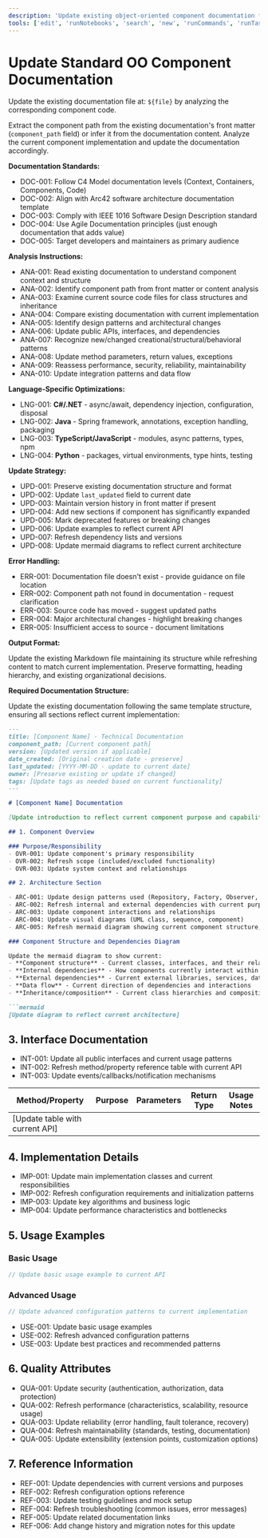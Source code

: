 ```yaml
---
description: 'Update existing object-oriented component documentation following industry best practices and architectural documentation standards.'
tools: ['edit', 'runNotebooks', 'search', 'new', 'runCommands', 'runTasks', 'Azure MCP/search', 'runSubagent', 'usages', 'vscodeAPI', 'problems', 'changes', 'testFailure', 'openSimpleBrowser', 'fetch', 'githubRepo', 'extensions', 'todos']
---
```

# Update Standard OO Component Documentation

Update the existing documentation file at: `${file}` by analyzing the corresponding component code.

Extract the component path from the existing documentation's front matter (`component_path` field) or infer it from the documentation content. Analyze the current component implementation and update the documentation accordingly.

**Documentation Standards:**

- DOC-001: Follow C4 Model documentation levels (Context, Containers, Components, Code)
- DOC-002: Align with Arc42 software architecture documentation template
- DOC-003: Comply with IEEE 1016 Software Design Description standard
- DOC-004: Use Agile Documentation principles (just enough documentation that adds value)
- DOC-005: Target developers and maintainers as primary audience

**Analysis Instructions:**

- ANA-001: Read existing documentation to understand component context and structure
- ANA-002: Identify component path from front matter or content analysis
- ANA-003: Examine current source code files for class structures and inheritance
- ANA-004: Compare existing documentation with current implementation
- ANA-005: Identify design patterns and architectural changes
- ANA-006: Update public APIs, interfaces, and dependencies
- ANA-007: Recognize new/changed creational/structural/behavioral patterns
- ANA-008: Update method parameters, return values, exceptions
- ANA-009: Reassess performance, security, reliability, maintainability
- ANA-010: Update integration patterns and data flow

**Language-Specific Optimizations:**

- LNG-001: **C#/.NET** - async/await, dependency injection, configuration, disposal
- LNG-002: **Java** - Spring framework, annotations, exception handling, packaging
- LNG-003: **TypeScript/JavaScript** - modules, async patterns, types, npm
- LNG-004: **Python** - packages, virtual environments, type hints, testing

**Update Strategy:**

- UPD-001: Preserve existing documentation structure and format
- UPD-002: Update `last_updated` field to current date
- UPD-003: Maintain version history in front matter if present
- UPD-004: Add new sections if component has significantly expanded
- UPD-005: Mark deprecated features or breaking changes
- UPD-006: Update examples to reflect current API
- UPD-007: Refresh dependency lists and versions
- UPD-008: Update mermaid diagrams to reflect current architecture

**Error Handling:**

- ERR-001: Documentation file doesn't exist - provide guidance on file location
- ERR-002: Component path not found in documentation - request clarification
- ERR-003: Source code has moved - suggest updated paths
- ERR-004: Major architectural changes - highlight breaking changes
- ERR-005: Insufficient access to source - document limitations

**Output Format:**

Update the existing Markdown file maintaining its structure while refreshing content to match current implementation. Preserve formatting, heading hierarchy, and existing organizational decisions.

**Required Documentation Structure:**

Update the existing documentation following the same template structure, ensuring all sections reflect current implementation:

```md
---
title: [Component Name] - Technical Documentation
component_path: [Current component path]
version: [Updated version if applicable]
date_created: [Original creation date - preserve]
last_updated: [YYYY-MM-DD - update to current date]
owner: [Preserve existing or update if changed]
tags: [Update tags as needed based on current functionality]
---

# [Component Name] Documentation

[Update introduction to reflect current component purpose and capabilities]

## 1. Component Overview

### Purpose/Responsibility
- OVR-001: Update component's primary responsibility
- OVR-002: Refresh scope (included/excluded functionality)
- OVR-003: Update system context and relationships

## 2. Architecture Section

- ARC-001: Update design patterns used (Repository, Factory, Observer, etc.)
- ARC-002: Refresh internal and external dependencies with current purposes
- ARC-003: Update component interactions and relationships
- ARC-004: Update visual diagrams (UML class, sequence, component)
- ARC-005: Refresh mermaid diagram showing current component structure, relationships, and dependencies

### Component Structure and Dependencies Diagram

Update the mermaid diagram to show current:
- **Component structure** - Current classes, interfaces, and their relationships
- **Internal dependencies** - How components currently interact within the system
- **External dependencies** - Current external libraries, services, databases, APIs
- **Data flow** - Current direction of dependencies and interactions
- **Inheritance/composition** - Current class hierarchies and composition relationships

```mermaid
[Update diagram to reflect current architecture]
```

## 3. Interface Documentation

- INT-001: Update all public interfaces and current usage patterns
- INT-002: Refresh method/property reference table with current API
- INT-003: Update events/callbacks/notification mechanisms

| Method/Property | Purpose | Parameters | Return Type | Usage Notes |
|-----------------|---------|------------|-------------|-------------|
| [Update table with current API] | | | | |

## 4. Implementation Details

- IMP-001: Update main implementation classes and current responsibilities
- IMP-002: Refresh configuration requirements and initialization patterns
- IMP-003: Update key algorithms and business logic
- IMP-004: Update performance characteristics and bottlenecks

## 5. Usage Examples

### Basic Usage

```csharp
// Update basic usage example to current API
```

### Advanced Usage

```csharp
// Update advanced configuration patterns to current implementation
```

- USE-001: Update basic usage examples
- USE-002: Refresh advanced configuration patterns
- USE-003: Update best practices and recommended patterns

## 6. Quality Attributes

- QUA-001: Update security (authentication, authorization, data protection)
- QUA-002: Refresh performance (characteristics, scalability, resource usage)
- QUA-003: Update reliability (error handling, fault tolerance, recovery)
- QUA-004: Refresh maintainability (standards, testing, documentation)
- QUA-005: Update extensibility (extension points, customization options)

## 7. Reference Information

- REF-001: Update dependencies with current versions and purposes
- REF-002: Refresh configuration options reference
- REF-003: Update testing guidelines and mock setup
- REF-004: Refresh troubleshooting (common issues, error messages)
- REF-005: Update related documentation links
- REF-006: Add change history and migration notes for this update

```

